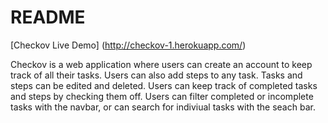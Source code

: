# README

[Checkov Live Demo] (http://checkov-1.herokuapp.com/)

Checkov is a web application where users can create an account to keep track of all their tasks. Users can also add steps to any task. Tasks and steps can be edited and deleted. Users can keep track of completed tasks and steps by checking them off. Users can filter completed or incomplete tasks with the navbar, or can search for indiviual tasks with the seach bar. 
